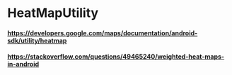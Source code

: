 # HeatMapUtility

#### https://developers.google.com/maps/documentation/android-sdk/utility/heatmap

#### https://stackoverflow.com/questions/49465240/weighted-heat-maps-in-android
